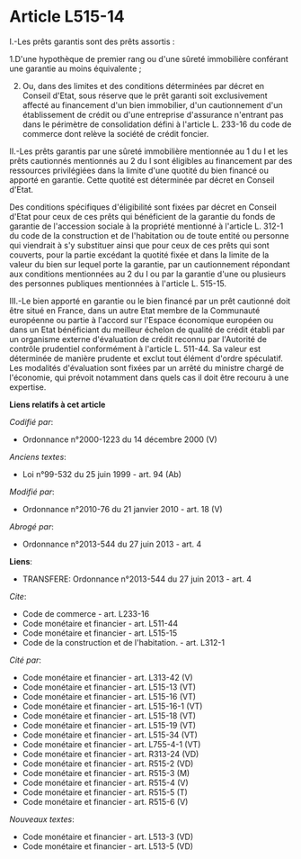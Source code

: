 # Article L515-14

I.-Les prêts garantis sont des prêts assortis : 

1.D'une hypothèque de premier rang ou d'une sûreté immobilière conférant une garantie au moins équivalente ; 

2. Ou, dans des limites et des conditions déterminées par décret en Conseil d'Etat, sous réserve que le prêt garanti soit
exclusivement affecté au financement d'un bien immobilier, d'un cautionnement d'un établissement de crédit ou d'une
entreprise d'assurance n'entrant pas dans le périmètre de consolidation défini à l'article L. 233-16 du code de commerce dont
relève la société de crédit foncier. 

II.-Les prêts garantis par une sûreté immobilière mentionnée au 1 du I et les prêts cautionnés mentionnés au 2 du I sont
éligibles au financement par des ressources privilégiées dans la limite d'une quotité du bien financé ou apporté en garantie.
Cette quotité est déterminée par décret en Conseil d'Etat. 

Des conditions spécifiques d'éligibilité sont fixées par décret en Conseil d'Etat pour ceux de ces prêts qui bénéficient de
la garantie du fonds de garantie de l'accession sociale à la propriété mentionné à l'article L. 312-1 du code de la
construction et de l'habitation ou de toute entité ou personne qui viendrait à s'y substituer ainsi que pour ceux de ces
prêts qui sont couverts, pour la partie excédant la quotité fixée et dans la limite de la valeur du bien sur lequel porte la
garantie, par un cautionnement répondant aux conditions mentionnées au 2 du I ou par la garantie d'une ou plusieurs des
personnes publiques mentionnées à l'article L. 515-15. 

III.-Le bien apporté en garantie ou le bien financé par un prêt cautionné doit être situé en France, dans un autre Etat
membre de la Communauté européenne ou partie à l'accord sur l'Espace économique européen ou dans un Etat bénéficiant du
meilleur échelon de qualité de crédit établi par un organisme externe d'évaluation de crédit reconnu par l'Autorité de
contrôle prudentiel conformément à l'article L. 511-44. Sa valeur est déterminée de manière prudente et exclut tout élément
d'ordre spéculatif. Les modalités d'évaluation sont fixées par un arrêté du ministre chargé de l'économie, qui prévoit
notamment dans quels cas il doit être recouru à une expertise.

**Liens relatifs à cet article**

_Codifié par_:

  - Ordonnance n°2000-1223 du 14 décembre 2000 (V)

_Anciens textes_:

  - Loi n°99-532 du 25 juin 1999 - art. 94 (Ab)

_Modifié par_:

  - Ordonnance n°2010-76 du 21 janvier 2010 - art. 18 (V)

_Abrogé par_:

  - Ordonnance n°2013-544 du 27 juin 2013 - art. 4

**Liens**:

  - TRANSFERE: Ordonnance n°2013-544 du 27 juin 2013 - art. 4

_Cite_:

  - Code de commerce - art. L233-16
  - Code monétaire et financier - art. L511-44
  - Code monétaire et financier - art. L515-15
  - Code de la construction et de l'habitation. - art. L312-1

_Cité par_:

  - Code monétaire et financier - art. L313-42 (V)
  - Code monétaire et financier - art. L515-13 (VT)
  - Code monétaire et financier - art. L515-16 (VT)
  - Code monétaire et financier - art. L515-16-1 (VT)
  - Code monétaire et financier - art. L515-18 (VT)
  - Code monétaire et financier - art. L515-19 (VT)
  - Code monétaire et financier - art. L515-34 (VT)
  - Code monétaire et financier - art. L755-4-1 (VT)
  - Code monétaire et financier - art. R313-24 (VD)
  - Code monétaire et financier - art. R515-2 (VD)
  - Code monétaire et financier - art. R515-3 (M)
  - Code monétaire et financier - art. R515-4 (V)
  - Code monétaire et financier - art. R515-5 (T)
  - Code monétaire et financier - art. R515-6 (V)

_Nouveaux textes_:

  - Code monétaire et financier - art. L513-3 (VD)
  - Code monétaire et financier - art. L513-5 (VD)
